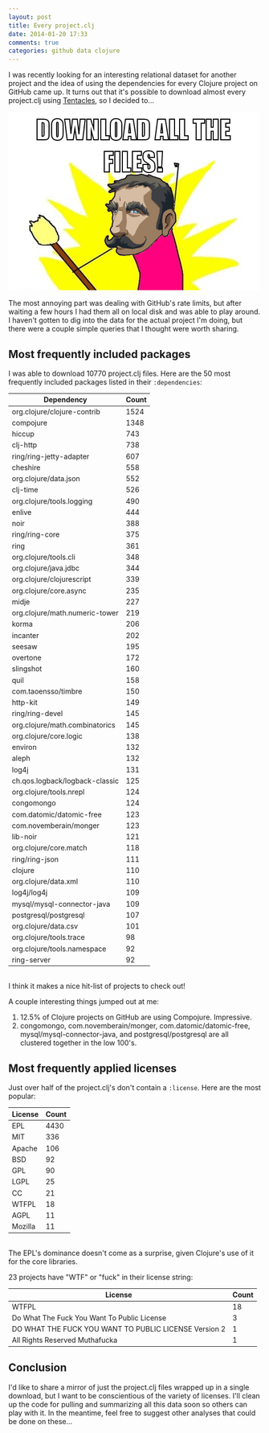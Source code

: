 ```yaml
---
layout: post
title: Every project.clj
date: 2014-01-20 17:33
comments: true
categories: github data clojure
---
```

I was recently looking for an interesting relational dataset for another project and the idea of using the dependencies for every Clojure project on GitHub came up.  It turns out that it's possible to download almost every project.clj using [Tentacles](https://github.com/Raynes/tentacles), so I decided to...

![Image](/images/download-all.png)

The most annoying part was dealing with GitHub's rate limits, but after waiting a few hours I had them all on local disk and was able to play around.  I haven't gotten to dig into the data for the actual project I'm doing, but there were a couple simple queries that I thought were worth sharing.

## Most frequently included packages

I was able to download 10770 project.clj files.  Here are the 50 most frequently included packages listed in their `:dependencies`:

Dependency | Count
----------|-------
org.clojure/clojure-contrib | 1524
compojure | 1348
hiccup | 743
clj-http | 738
ring/ring-jetty-adapter | 607
cheshire | 558
org.clojure/data.json | 552
clj-time | 526
org.clojure/tools.logging | 490
enlive | 444
noir | 388
ring/ring-core | 375
ring | 361
org.clojure/tools.cli | 348
org.clojure/java.jdbc | 344
org.clojure/clojurescript | 339
org.clojure/core.async | 235
midje | 227
org.clojure/math.numeric-tower | 219
korma | 206
incanter | 202
seesaw | 195
overtone | 172
slingshot | 160
quil | 158
com.taoensso/timbre | 150
http-kit | 149
ring/ring-devel | 145
org.clojure/math.combinatorics | 145
org.clojure/core.logic | 138
environ | 132
aleph | 132
log4j | 131
ch.qos.logback/logback-classic | 125
org.clojure/tools.nrepl | 124
congomongo | 124
com.datomic/datomic-free | 123
com.novemberain/monger | 123
lib-noir | 121
org.clojure/core.match | 118
ring/ring-json | 111
clojure | 110
org.clojure/data.xml | 110
log4j/log4j | 109
mysql/mysql-connector-java | 109
postgresql/postgresql | 107
org.clojure/data.csv | 101
org.clojure/tools.trace | 98
org.clojure/tools.namespace | 92
ring-server | 92
<br/>
I think it makes a nice hit-list of projects to check out!

A couple interesting things jumped out at me:

1. 12.5% of Clojure projects on GitHub are using Compojure.  Impressive.
2. congomongo, com.novemberain/monger, com.datomic/datomic-free, mysql/mysql-connector-java, and postgresql/postgresql are all clustered together in the low 100's.

## Most frequently applied licenses

Just over half of the project.clj's don't contain a `:license`.  Here are the most popular:

License | Count
---|----
EPL | 4430
MIT | 336
Apache | 106
BSD | 92
GPL | 90
LGPL | 25
CC | 21
WTFPL | 18
AGPL | 11
Mozilla  | 11
<br/>
The EPL's dominance doesn't come as a surprise, given Clojure's use of it for the core libraries.

23 projects have "WTF" or "fuck" in their license string:

License | Count
---|----
WTFPL | 18
Do What The Fuck You Want To Public License | 3
DO WHAT THE FUCK YOU WANT TO PUBLIC LICENSE Version 2 | 1
All Rights Reserved Muthafucka | 1

## Conclusion

I'd like to share a mirror of just the project.clj files wrapped up in a single download, but I want to be conscientious of the variety of licenses.  I'll clean up the code for pulling and summarizing all this data soon so others can play with it.  In the meantime, feel free to suggest other analyses that could be done on these...